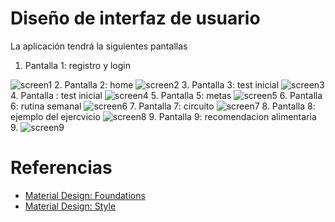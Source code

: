# Diseño de interfaz de usuario

La aplicación tendrá la siguientes pantallas

1. Pantalla 1: registro y login

![screen1](images/ryuu%20fit/1.png)
2. Pantalla 2: home
![screen2](images/ryuu%20fit/2.png)
3. Pantalla 3: test inicial
![screen3](images/ryuu%20fit/3.png)
4. Pantalla : test inicial
![screen4](images/ryuu%20fit/4.png)
5. Pantalla 5: metas
![screen5](images/ryuu%20fit/5.png)
6. Pantalla 6: rutina semanal
![screen6](images/ryuu%20fit/6.png)
7. Pantalla 7: circuito
![screen7](images/ryuu%20fit/7.png)
8. Pantalla 8: ejemplo del ejercvicio
![screen8](images/ryuu%20fit/8.png)
9. Pantalla 9: recomendacion alimentaria
9. ![screen9](images/ryuu%20fit/9.png)

# Referencias

- [Material Design: Foundations](https://m3.material.io/foundations)
- [Material Design: Style](https://m3.material.io/styles)
